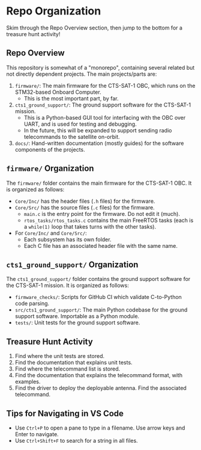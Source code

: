# Repo Organization

Skim through the Repo Overview section, then jump to the bottom for a treasure hunt activity!

## Repo Overview

This repository is somewhat of a "monorepo", containing several related but not directly dependent projects. The main projects/parts are:
1. `firmware/`: The main firmware for the CTS-SAT-1 OBC, which runs on the STM32-based Onboard Computer.
    * This is the most important part, by far.
2. `cts1_ground_support/`: The ground support software for the CTS-SAT-1 mission.
    * This is a Python-based GUI tool for interfacing with the OBC over UART, and is used for testing and debugging.
    * In the future, this will be expanded to support sending radio telecommands to the satellite on-orbit.
3. `docs/`: Hand-written documentation (mostly guides) for the software components of the projects.

## `firmware/` Organization

The `firmware/` folder contains the main firmware for the CTS-SAT-1 OBC. It is organized as follows:
* `Core/Inc/` has the header files (`.h` files) for the firmware.
* `Core/Src/` has the source files (`.c` files) for the firmware.
    * `main.c` is the entry point for the firmware. Do not edit it (much).
    * `rtos_tasks/rtos_tasks.c` contains the main FreeRTOS tasks (each is a `while(1)` loop that takes turns with the other tasks).
* For `Core/Inc/` and `Core/Src/`:
    * Each subsystem has its own folder.
    * Each C file has an associated header file with the same name.

## `cts1_ground_support/` Organization

The `cts1_ground_support/` folder contains the ground support software for the CTS-SAT-1 mission. It is organized as follows:

* `firmware_checks/`: Scripts for GitHub CI which validate C-to-Python code parsing.
* `src/cts1_ground_support/`: The main Python codebase for the ground support software. Importable as a Python module.
* `tests/`: Unit tests for the ground support software.

## Treasure Hunt Activity

1. Find where the unit tests are stored.
2. Find the documentation that explains unit tests.
3. Find where the telecommand list is stored.
4. Find the documentation that explains the telecommand format, with examples.
5. Find the driver to deploy the deployable antenna. Find the associated telecommand.


## Tips for Navigating in VS Code

* Use `Ctrl+P` to open a pane to type in a filename. Use arrow keys and Enter to navigate.
* Use `Ctrl+Shift+F` to search for a string in all files.
